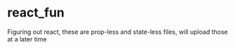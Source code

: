 # react_fun
Figuring out react, these are prop-less and state-less files, will upload those at a later time
